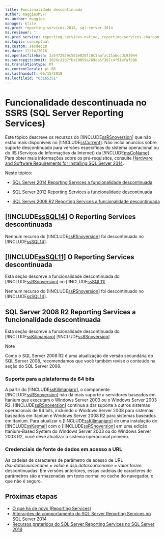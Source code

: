 ```yaml
---
title: Funcionalidade descontinuada
author: maggiesMSFT
ms.author: maggies
manager: kfile
ms.prod: reporting-services-2014, sql-server-2014
ms.reviewer: ''
ms.prod_service: reporting-services-native, reporting-services-sharepoint
ms.topic: conceptual
ms.custom: seodec18
ms.date: 12/14/2018
ms.openlocfilehash: 3a5472859c582e026fc0c5aafac21abccdc93044
ms.sourcegitcommit: 3026c22b7fba19059a769ea5f367c4f51efaf286
ms.translationtype: MT
ms.contentlocale: pt-BR
ms.lasthandoff: 06/15/2019
ms.locfileid: "63165351"
---
```

# <a name="discontinued-functionality-in-sql-server-reporting-services-ssrs"></a>Funcionalidade descontinuada no SSRS (SQL Server Reporting Services)

  Este tópico descreve os recursos do [!INCLUDE[ssRSnoversion](../includes/ssrsnoversion-md.md)] que não estão mais disponíveis no [!INCLUDE[ssCurrent](../includes/sscurrent-md.md)]. Não inclui anúncios sobre suporte descontinuado para versões específicas do sistema operacional ou do IIS (Serviços de Informações da Internet) da [!INCLUDE[msCoName](../includes/msconame-md.md)] . Para obter mais informações sobre os pré-requisitos, consulte [Hardware and Software Requirements for Installing SQL Server 2014](../sql-server/install/hardware-and-software-requirements-for-installing-sql-server.md).  
  
 Neste tópico:  
  
- [SQL Server 2014 Reporting Services a funcionalidade descontinuada](#bkmk_sql14)  
  
- [SQL Server 2012 Reporting Services a funcionalidade descontinuada](#bkmk_rc0)  
  
- [SQL Server 2008 R2 Reporting Services a funcionalidade descontinuada](#bkmk_kj)  
  
##  <a name="bkmk_sql14"></a> [!INCLUDE[ssSQL14](../includes/sssql14-md.md)] O Reporting Services descontinuada

 Nenhum recurso do [!INCLUDE[ssRSnoversion](../includes/ssrsnoversion-md.md)] foi descontinuado no [!INCLUDE[ssSQL14](../includes/sssql14-md.md)].  
  
##  <a name="bkmk_rc0"></a> [!INCLUDE[ssSQL11](../includes/sssql11-md.md)] O Reporting Services descontinuada

 Esta seção descreve a funcionalidade descontinuada do [!INCLUDE[ssRSnoversion](../includes/ssrsnoversion-md.md)] no [!INCLUDE[ssSQL11](../includes/sssql11-md.md)].  
  
 Nenhum recurso do [!INCLUDE[ssRSnoversion](../includes/ssrsnoversion-md.md)] foi descontinuado no [!INCLUDE[ssSQL14](../includes/sssql14-md.md)].  
  
##  <a name="bkmk_kj"></a> SQL Server 2008 R2 Reporting Services a funcionalidade descontinuada

 Esta seção descreve a funcionalidade descontinuada do [!INCLUDE[ssKilimanjaro](../includes/sskilimanjaro-md.md)] [!INCLUDE[ssRSnoversion](../includes/ssrsnoversion-md.md)].  
  
> [!NOTE]  
> Como o SQL Server 2008 R2 é uma atualização de versão secundária do SQL Server 2008, recomendamos que você também revise o conteúdo na seção do SQL Server 2008.
  
### <a name="64-bit-platform-support"></a>Suporte para a plataforma de 64 bits

 A partir do [!INCLUDE[ssKilimanjaro](../includes/sskilimanjaro-md.md)], o componente [!INCLUDE[ssRSnoversion](../includes/ssrsnoversion-md.md)] não dá mais suporte a servidores baseados em Itanium que executam o Windows Server 2003 ou o Windows Server 2003 R2. [!INCLUDE[ssRSnoversion](../includes/ssrsnoversion-md.md)] continua a dar suporte a outros sistemas operacionais de 64 bits, incluindo o Windows Server 2008 para sistemas baseados em Itanium e Windows Server 2008 R2 para sistemas baseados em Itanium. Para atualizar o [!INCLUDE[ssKilimanjaro](../includes/sskilimanjaro-md.md)] de uma instalação do [!INCLUDE[ssKatmai](../includes/sskatmai-md.md)] com o [!INCLUDE[ssRSnoversion](../includes/ssrsnoversion-md.md)] em uma edição Itanium-Based System do Windows Server 2003 ou do Windows Server 2003 R2, você deve atualizar o sistema operacional primeiro.  
  
### <a name="data-source-credentials-in-url-access"></a>Credenciais de fonte de dados em acesso a URL

 As cadeias de caracteres de parâmetro de acesso de URL *dsu:datasourcename = value* e *dsp:datasourcename = valor* foram descontinuadas. Em versões anteriores, essas cadeias de caracteres de parâmetros são armazenadas em texto normal no cache do navegador, o que não é seguro.  
  
## <a name="next-steps"></a>Próximas etapas

 - [O que há de novo &#40;Reporting Services&#41;](what-s-new-reporting-services.md)
 - [Alterações de comportamento do SQL Server Reporting Services no SQL Server 2014](behavior-changes-to-sql-server-reporting-services-in-sql-server-2016.md)
 - [Recursos preteridos do SQL Server Reporting Services no SQL Server 2014](deprecated-features-in-sql-server-reporting-services-ssrs.md)
